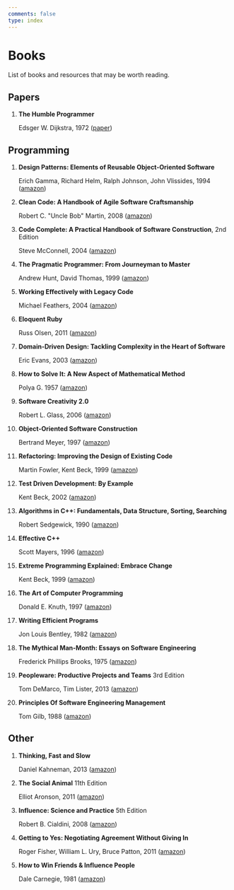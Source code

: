 ```yaml
---
comments: false
type: index
---
```


# Books

List of books and resources that may be worth reading.

## Papers

1. **The Humble Programmer**

   Edsger W. Dijkstra, 1972 ([paper](https://dl.acm.org/citation.cfm?id=361591))

## Programming

1. **Design Patterns: Elements of Reusable Object-Oriented Software**

   Erich Gamma, Richard Helm, Ralph Johnson, John Vlissides, 1994 ([amazon](https://www.amazon.com/Design-Patterns-Elements-Reusable-Object-Oriented/dp/0201633612))

1. **Clean Code: A Handbook of Agile Software Craftsmanship**

   Robert C. "Uncle Bob" Martin, 2008 ([amazon](https://www.amazon.com/Clean-Code-Handbook-Software-Craftsmanship/dp/0132350882))

1. **Code Complete: A Practical Handbook of Software Construction**, 2nd Edition

   Steve McConnell, 2004 ([amazon](https://www.amazon.com/Code-Complete-Practical-Handbook-Construction/dp/0735619670))

1. **The Pragmatic Programmer: From Journeyman to Master**

   Andrew Hunt, David Thomas, 1999 ([amazon](https://www.amazon.com/Pragmatic-Programmer-Journeyman-Master/dp/020161622X))

1. **Working Effectively with Legacy Code**

   Michael Feathers, 2004 ([amazon](https://www.amazon.com/Working-Effectively-Legacy-Michael-Feathers/dp/0131177052))

1. **Eloquent Ruby**

   Russ Olsen, 2011 ([amazon](https://www.amazon.com/Eloquent-Ruby-Addison-Wesley-Professional/dp/0321584104))

1. **Domain-Driven Design: Tackling Complexity in the Heart of Software**

   Eric Evans, 2003 ([amazon](https://www.amazon.com/Domain-Driven-Design-Tackling-Complexity-Software/dp/0321125215))

1. **How to Solve It: A New Aspect of Mathematical Method**

   Polya G. 1957 ([amazon](https://www.amazon.com/How-Solve-Mathematical-Princeton-Science/dp/069116407X))

1. **Software Creativity 2.0**

   Robert L. Glass, 2006 ([amazon](https://www.amazon.com/Software-Creativity-2-0-Robert-Glass/dp/0977213315))

1. **Object-Oriented Software Construction**

   Bertrand Meyer, 1997 ([amazon](https://www.amazon.com/Object-Oriented-Software-Construction-Book-CD-ROM/dp/0136291554))

1. **Refactoring: Improving the Design of Existing Code**

   Martin Fowler, Kent Beck, 1999 ([amazon](https://www.amazon.com/Refactoring-Improving-Design-Existing-Code/dp/0201485672))

1. **Test Driven Development: By Example**

   Kent Beck, 2002 ([amazon](https://www.amazon.com/Test-Driven-Development-Kent-Beck/dp/0321146530))

1. **Algorithms in C++: Fundamentals, Data Structure, Sorting, Searching**

   Robert Sedgewick, 1990 ([amazon](https://www.amazon.com/Algorithms-Parts-1-4-Fundamentals-Structure/dp/0201350882))

1. **Effective C++**

   Scott Mayers, 1996 ([amazon](https://www.amazon.com/Effective-Specific-Improve-Programs-Designs/dp/0321334876))

1. **Extreme Programming Explained: Embrace Change**

   Kent Beck, 1999 ([amazon](https://www.amazon.com/Extreme-Programming-Explained-Embrace-Change/dp/0321278658))

1. **The Art of Computer Programming**

   Donald E. Knuth, 1997 ([amazon](https://www.amazon.com/Computer-Programming-Volumes-1-4A-Boxed/dp/0321751043))

1. **Writing Efficient Programs**

   Jon Louis Bentley, 1982 ([amazon](https://www.amazon.com/Writing-Efficient-Programs-Prentice-Hall-Software/dp/013970244X))

1. **The Mythical Man-Month: Essays on Software Engineering**

   Frederick Phillips Brooks, 1975 ([amazon](https://www.amazon.com/Mythical-Man-Month-Essays-Software-Engineering/dp/0201006502))

1. **Peopleware: Productive Projects and Teams** 3rd Edition

   Tom DeMarco, Tim Lister, 2013 ([amazon](https://www.amazon.com/Peopleware-Productive-Projects-Teams-3rd/dp/0321934113))

1. **Principles Of Software Engineering Management**

   Tom Gilb, 1988 ([amazon](https://www.amazon.com/Principles-Software-Engineering-Management-Gilb/dp/0201192462))

## Other

1. **Thinking, Fast and Slow**

   Daniel Kahneman, 2013 ([amazon](https://www.amazon.com/Thinking-Fast-Slow-Daniel-Kahneman/dp/0374533555))

1. **The Social Animal** 11th Edition

   Elliot Aronson, 2011 ([amazon](https://www.amazon.com/Social-Animal-Elliot-Aronson/dp/1429233419))

1. **Influence: Science and Practice** 5th Edition

   Robert B. Cialdini, 2008 ([amazon](https://www.amazon.com/Influence-Practice-Robert-B-Cialdini/dp/0205609996))

1. **Getting to Yes: Negotiating Agreement Without Giving In**

   Roger Fisher, William L. Ury, Bruce Patton, 2011 ([amazon](https://www.amazon.com/Getting-Yes-Negotiating-Agreement-Without/dp/0143118757))

1. **How to Win Friends & Influence People**

   Dale Carnegie, 1981 ([amazon](https://www.amazon.com/How-Win-Friends-Influence-People/dp/0671027034))
